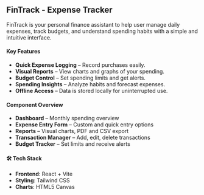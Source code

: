 ## FinTrack - Expense Tracker 

FinTrack is your personal finance assistant to help user manage daily expenses, track budgets, and understand spending habits with a simple and intuitive interface.

#### Key Features

- **Quick Expense Logging** – Record purchases easily.
- **Visual Reports** – View charts and graphs of your spending.
- **Budget Control** – Set spending limits and get alerts.
- **Spending Insights** – Analyze habits and forecast expenses.
- **Offline Access** – Data is stored locally for uninterrupted use.

#### Component Overview

- **Dashboard** – Monthly spending overview
- **Expense Entry Form** – Custom and quick entry options
- **Reports** – Visual charts, PDF and CSV export
- **Transaction Manager** – Add, edit, delete transactions
- **Budget Tracker** – Set limits and receive alerts

#### 🛠️ Tech Stack

- **Frontend**: React + Vite  
- **Styling**: Tailwind CSS  
- **Charts**: HTML5 Canvas

